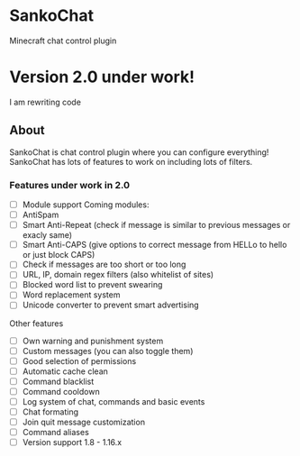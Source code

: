 # SankoChat
Minecraft chat control plugin

# Version 2.0 under work!
I am rewriting code

## About

SankoChat is chat control plugin where you can configure everything!
SankoChat has lots of features to work on including lots of filters.

### Features under work in 2.0

- [ ] Module support
Coming modules:
- [ ] AntiSpam
- [ ] Smart Anti-Repeat (check if message is similar to previous messages or exacly same)
- [ ] Smart Anti-CAPS (give options to correct message from HELLo to hello or just block CAPS)
- [ ] Check if messages are too short or too long
- [ ] URL, IP, domain regex filters (also whitelist of sites)
- [ ] Blocked word list to prevent swearing
- [ ] Word replacement system
- [ ] Unicode converter to prevent smart advertising

Other features
- [ ] Own warning and punishment system
- [ ] Custom messages (you can also toggle them)
- [ ] Good selection of permissions
- [ ] Automatic cache clean
- [ ] Command blacklist
- [ ] Command cooldown
- [ ] Log system of chat, commands and basic events
- [ ] Chat formating
- [ ] Join quit message customization
- [ ] Command aliases
- [ ] Version support 1.8 - 1.16.x
